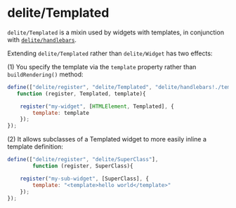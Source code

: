 # delite/Templated

`delite/Templated` is a mixin used by widgets with templates, in conjunction with [`delite/handlebars`](handlebars.md).

Extending `delite/Templated` rather than `delite/Widget` has two effects:

(1) You specify the template via the `template` property rather than `buildRendering()` method:

```js
define(["delite/register", "delite/Templated", "delite/handlebars!./template/MyTemplate.html"],
   function (register, Templated, template){

	register("my-widget", [HTMLElement, Templated], {
		template: template
	});
});
```

(2) It allows subclasses of a Templated widget to more easily inline a template definition:

```js
define(["delite/register", "delite/SuperClass"],
		function (register, SuperClass){

	register("my-sub-widget", [SuperClass], {
		template: "<template>hello world</template>"
	});
});
```